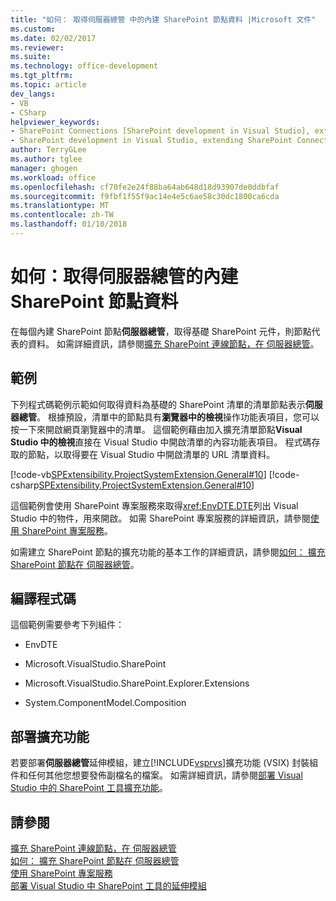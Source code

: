 ```yaml
---
title: "如何： 取得伺服器總管 中的內建 SharePoint 節點資料 |Microsoft 文件"
ms.custom: 
ms.date: 02/02/2017
ms.reviewer: 
ms.suite: 
ms.technology: office-development
ms.tgt_pltfrm: 
ms.topic: article
dev_langs:
- VB
- CSharp
helpviewer_keywords:
- SharePoint Connections [SharePoint development in Visual Studio], extending a node
- SharePoint development in Visual Studio, extending SharePoint Connections node in Server Explorer
author: TerryGLee
ms.author: tglee
manager: ghogen
ms.workload: office
ms.openlocfilehash: cf70fe2e24f88ba64ab648d18d93907de0ddbfaf
ms.sourcegitcommit: f9fbf1f55f9ac14e4e5c6ae58c30dc1800ca6cda
ms.translationtype: MT
ms.contentlocale: zh-TW
ms.lasthandoff: 01/10/2018
---
```

# <a name="how-to-get-data-for-a-built-in-sharepoint-node-in-server-explorer"></a>如何：取得伺服器總管的內建 SharePoint 節點資料
  在每個內建 SharePoint 節點**伺服器總管**，取得基礎 SharePoint 元件，則節點代表的資料。 如需詳細資訊，請參閱[擴充 SharePoint 連線節點，在 伺服器總管](../sharepoint/extending-the-sharepoint-connections-node-in-server-explorer.md)。  
  
## <a name="example"></a>範例  
 下列程式碼範例示範如何取得資料為基礎的 SharePoint 清單的清單節點表示**伺服器總管**。 根據預設，清單中的節點具有**瀏覽器中的檢視**操作功能表項目，您可以按一下來開啟網頁瀏覽器中的清單。 這個範例藉由加入擴充清單節點**Visual Studio 中的檢視**直接在 Visual Studio 中開啟清單的內容功能表項目。 程式碼存取的節點，以取得要在 Visual Studio 中開啟清單的 URL 清單資料。  
  
 [!code-vb[SPExtensibility.ProjectSystemExtension.General#10](../sharepoint/codesnippet/VisualBasic/projectsystemexamples/extension/serverexplorerextensionnodeinfo.vb#10)]
 [!code-csharp[SPExtensibility.ProjectSystemExtension.General#10](../sharepoint/codesnippet/CSharp/projectsystemexamples/extension/serverexplorerextensionnodeinfo.cs#10)]  
  
 這個範例會使用 SharePoint 專案服務來取得<xref:EnvDTE.DTE>列出 Visual Studio 中的物件，用來開啟。 如需 SharePoint 專案服務的詳細資訊，請參閱[使用 SharePoint 專案服務](../sharepoint/using-the-sharepoint-project-service.md)。  
  
 如需建立 SharePoint 節點的擴充功能的基本工作的詳細資訊，請參閱[如何： 擴充 SharePoint 節點在 伺服器總管](../sharepoint/how-to-extend-a-sharepoint-node-in-server-explorer.md)。  
  
## <a name="compiling-the-code"></a>編譯程式碼  
 這個範例需要參考下列組件：  
  
-   EnvDTE  
  
-   Microsoft.VisualStudio.SharePoint  
  
-   Microsoft.VisualStudio.SharePoint.Explorer.Extensions  
  
-   System.ComponentModel.Composition  
  
## <a name="deploying-the-extension"></a>部署擴充功能  
 若要部署**伺服器總管**延伸模組，建立[!INCLUDE[vsprvs](../sharepoint/includes/vsprvs-md.md)]擴充功能 (VSIX) 封裝組件和任何其他您想要發佈副檔名的檔案。 如需詳細資訊，請參閱[部署 Visual Studio 中的 SharePoint 工具擴充功能](../sharepoint/deploying-extensions-for-the-sharepoint-tools-in-visual-studio.md)。  
  
## <a name="see-also"></a>請參閱  
 [擴充 SharePoint 連線節點，在 伺服器總管](../sharepoint/extending-the-sharepoint-connections-node-in-server-explorer.md)   
 [如何： 擴充 SharePoint 節點在 伺服器總管](../sharepoint/how-to-extend-a-sharepoint-node-in-server-explorer.md)   
 [使用 SharePoint 專案服務](../sharepoint/using-the-sharepoint-project-service.md)   
 [部署 Visual Studio 中 SharePoint 工具的延伸模組](../sharepoint/deploying-extensions-for-the-sharepoint-tools-in-visual-studio.md)  
  
  
